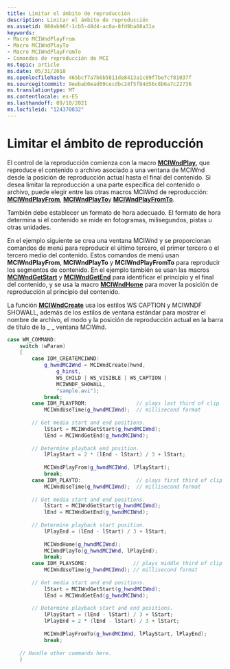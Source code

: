 ```yaml
---
title: Limitar el ámbito de reproducción
description: Limitar el ámbito de reproducción
ms.assetid: 080ab96f-1cb5-48d4-ac0a-8fd9ba68a31a
keywords:
- Macro MCIWndPlayFrom
- Macro MCIWndPlayTo
- Macro MCIWndPlayFromTo
- Comandos de reproducción de MCI
ms.topic: article
ms.date: 05/31/2018
ms.openlocfilehash: 465bcf7a7b6b5811de8413a1c89f7befcf81037f
ms.sourcegitcommit: 9eebab0ead09cecdbc24f5f84d56c8b6a7c22736
ms.translationtype: MT
ms.contentlocale: es-ES
ms.lasthandoff: 09/10/2021
ms.locfileid: "124370832"
---
```

# <a name="limiting-the-playback-scope"></a>Limitar el ámbito de reproducción

El control de la reproducción comienza con la macro [**MCIWndPlay,**](/windows/desktop/api/Vfw/nf-vfw-mciwndplay) que reproduce el contenido o archivo asociado a una ventana de MCIWnd desde la posición de reproducción actual hasta el final del contenido. Si desea limitar la reproducción a una parte específica del contenido o archivo, puede elegir entre las otras macros MCIWnd de reproducción: [**MCIWndPlayFrom**](/windows/desktop/api/Vfw/nf-vfw-mciwndplayfrom), [**MCIWndPlayTo**](/windows/desktop/api/Vfw/nf-vfw-mciwndplayto)y [**MCIWndPlayFromTo**](/windows/desktop/api/Vfw/nf-vfw-mciwndplayfromto).

También debe establecer un formato de hora adecuado. El formato de hora determina si el contenido se mide en fotogramas, milisegundos, pistas u otras unidades.

En el ejemplo siguiente se crea una ventana MCIWnd y se proporcionan comandos de menú para reproducir el último tercero, el primer tercero o el tercero medio del contenido. Estos comandos de menú usan **MCIWndPlayFrom**, **MCIWndPlayTo** y **MCIWndPlayFromTo** para reproducir los segmentos de contenido. En el ejemplo también se usan las macros [**MCIWndGetStart**](/windows/desktop/api/Vfw/nf-vfw-mciwndgetstart) y [**MCIWndGetEnd**](/windows/desktop/api/Vfw/nf-vfw-mciwndgetend) para identificar el principio y el final del contenido, y se usa la macro [**MCIWndHome**](/windows/desktop/api/Vfw/nf-vfw-mciwndhome) para mover la posición de reproducción al principio del contenido.

La función [**MCIWndCreate**](/windows/desktop/api/Vfw/nf-vfw-mciwndcreatea) usa los estilos WS CAPTION y MCIWNDF SHOWALL, además de los estilos de ventana estándar para mostrar el nombre de archivo, el modo y la posición de reproducción actual en la barra de título de la \_ \_ ventana MCIWnd.


```C++
case WM_COMMAND: 
    switch (wParam) 
    { 
        case IDM_CREATEMCIWND: 
            g_hwndMCIWnd = MCIWndCreate(hwnd, 
                g_hinst, 
                WS_CHILD | WS_VISIBLE | WS_CAPTION | 
                MCIWNDF_SHOWALL, 
                "sample.avi"); 
            break;
        case IDM_PLAYFROM:                // plays last third of clip 
            MCIWndUseTime(g_hwndMCIWnd);  // millisecond format 
 
        // Get media start and end positions. 
            lStart = MCIWndGetStart(g_hwndMCIWnd); 
            lEnd = MCIWndGetEnd(g_hwndMCIWnd); 
 
        // Determine playback end position. 
            lPlayStart = 2 * (lEnd - lStart) / 3 + lStart; 
 
            MCIWndPlayFrom(g_hwndMCIWnd, lPlayStart); 
            break; 
        case IDM_PLAYTO:                  // plays first third of clip 
            MCIWndUseTime(g_hwndMCIWnd);  // millisecond format 
 
        // Get media start and end positions. 
            lStart = MCIWndGetStart(g_hwndMCIWnd); 
            lEnd = MCIWndGetEnd(g_hwndMCIWnd); 
 
        // Determine playback start position. 
            lPlayEnd = (lEnd - lStart) / 3 + lStart;
 
            MCIWndHome(g_hwndMCIWnd); 
            MCIWndPlayTo(g_hwndMCIWnd, lPlayEnd); 
            break; 
        case IDM_PLAYSOME:               // plays middle third of clip 
            MCIWndUseTime(g_hwndMCIWnd); // millisecond format 
 
        // Get media start and end positions. 
            lStart = MCIWndGetStart(g_hwndMCIWnd); 
            lEnd = MCIWndGetEnd(g_hwndMCIWnd); 
 
        // Determine playback start and end positions. 
            lPlayStart = (lEnd - lStart) / 3 + lStart;
            lPlayEnd = 2 * (lEnd - lStart) / 3 + lStart; 
 
            MCIWndPlayFromTo(g_hwndMCIWnd, lPlayStart, lPlayEnd); 
            break; 
    
    // Handle other commands here. 
    } 
```



 

 




